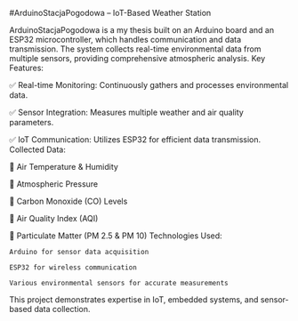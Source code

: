 #ArduinoStacjaPogodowa – IoT-Based Weather Station

ArduinoStacjaPogodowa is a my thesis built on an Arduino board and an ESP32 microcontroller, which handles communication and data transmission. The system collects real-time environmental data from multiple sensors, providing comprehensive atmospheric analysis.
Key Features:

✅ Real-time Monitoring: Continuously gathers and processes environmental data.

✅ Sensor Integration: Measures multiple weather and air quality parameters.

✅ IoT Communication: Utilizes ESP32 for efficient data transmission.
Collected Data:

📌 Air Temperature & Humidity

📌 Atmospheric Pressure

📌 Carbon Monoxide (CO) Levels

📌 Air Quality Index (AQI)

📌 Particulate Matter (PM 2.5 & PM 10)
Technologies Used:

    Arduino for sensor data acquisition
    
    ESP32 for wireless communication

    Various environmental sensors for accurate measurements

This project demonstrates expertise in IoT, embedded systems, and sensor-based data collection.

